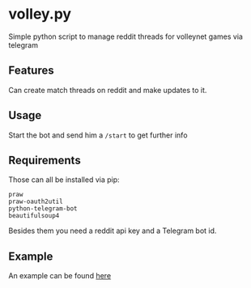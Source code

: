 # volley.py
Simple python script to manage reddit threads for volleynet games via telegram

## Features
Can create match threads on reddit and make updates to it.

## Usage
Start the bot and send him a `/start` to get further info

## Requirements
Those can all be installed via pip:
```
praw
praw-oauth2util
python-telegram-bot
beautifulsoup4
```
Besides them you need a reddit api key and a Telegram bot id.

## Example

An example can be found [here](https://www.reddit.com/r/test/comments/5d3gn7/match_thread_psv_volleyballgemeinschaft_salzburg/)
